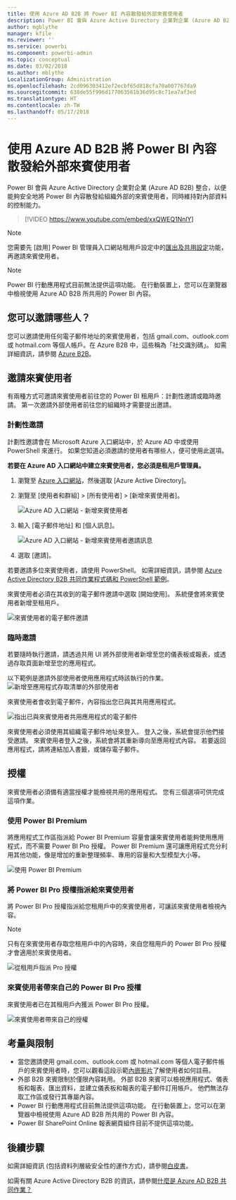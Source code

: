 ```yaml
---
title: 使用 Azure AD B2B 將 Power BI 內容散發給外部來賓使用者
description: Power BI 會與 Azure Active Directory 企業對企業 (Azure AD B2B) 整合，以便能夠安全地將 Power BI 內容散發給組織外部的來賓使用者。
author: mgblythe
manager: kfile
ms.reviewer: ''
ms.service: powerbi
ms.component: powerbi-admin
ms.topic: conceptual
ms.date: 03/02/2018
ms.author: mblythe
LocalizationGroup: Administration
ms.openlocfilehash: 2cd096303412ef2ecbf65d818cfa70a007767da9
ms.sourcegitcommit: 638de55f996d177063561b36d95c8c71ea7af3ed
ms.translationtype: HT
ms.contentlocale: zh-TW
ms.lasthandoff: 05/17/2018
---
```

# <a name="distribute-power-bi-content-to-external-guest-users-with-azure-ad-b2b"></a>使用 Azure AD B2B 將 Power BI 內容散發給外部來賓使用者

Power BI 會與 Azure Active Directory 企業對企業 (Azure AD B2B) 整合，以便能夠安全地將 Power BI 內容散發給組織外部的來賓使用者，同時維持對內部資料的控制能力。

> [!VIDEO https://www.youtube.com/embed/xxQWEQ1NnlY]

> [!NOTE]
> 您需要先 [啟用] Power BI 管理員入口網站租用戶設定中的[匯出及共用設定](service-admin-portal.md#export-and-sharing-settings)功能，再邀請來賓使用者。

> [!NOTE]
> Power BI 行動應用程式目前無法提供這項功能。 在行動裝置上，您可以在瀏覽器中檢視使用 Azure AD B2B 所共用的 Power BI 內容。 

## <a name="who-can-you-invite"></a>您可以邀請哪些人？

您可以邀請使用任何電子郵件地址的來賓使用者，包括 gmail.com、outlook.com 或 hotmail.com 等個人帳戶。在 Azure B2B 中，這些稱為「社交識別碼」。 如需詳細資訊，請參閱 [Azure B2B](https://docs.microsoft.com/en-us/azure/active-directory/active-directory-b2b-what-is-azure-ad-b2b)。

## <a name="invite-guest-users"></a>邀請來賓使用者

有兩種方式可邀請來賓使用者前往您的 Power BI 租用戶：計劃性邀請或臨時邀請。 第一次邀請外部使用者前往您的組織時才需要提出邀請。

### <a name="planned-invites"></a>計劃性邀請

計劃性邀請會在 Microsoft Azure 入口網站中，於 Azure AD 中或使用 PowerShell 來進行。 如果您知道必須邀請的使用者有哪些人，便可使用此選項。 

**若要在 Azure AD 入口網站中建立來賓使用者，您必須是租用戶管理員。**

1. 瀏覽至 [Azure 入口網站](https://portal.azure.com)，然後選取 [Azure Active Directory]。

2. 瀏覽至 [使用者和群組] > [所有使用者] > [新增來賓使用者]。

    ![Azure AD 入口網站 - 新增來賓使用者](media/service-admin-azure-ad-b2b/azuread-portal-new-guest-user.png)

3. 輸入 [電子郵件地址] 和 [個人訊息]。

    ![Azure AD 入口網站 - 新增來賓使用者邀請訊息](media/service-admin-azure-ad-b2b/azuread-portal-invite-message.png)

4. 選取 [邀請]。

若要邀請多位來賓使用者，請使用 PowerShell。 如需詳細資訊，請參閱 [Azure Active Directory B2B 共同作業程式碼和 PowerShell 範例](https://docs.microsoft.com/azure/active-directory/b2b/code-samples)。

來賓使用者必須在其收到的電子郵件邀請中選取 [開始使用]。 系統便會將來賓使用者新增至租用戶。

![來賓使用者的電子郵件邀請](media/service-admin-azure-ad-b2b/guest-user-invite-email.png)

### <a name="ad-hoc-invites"></a>臨時邀請

若要隨時執行邀請，請透過共用 UI 將外部使用者新增至您的儀表板或報表，或透過存取頁面新增至您的應用程式。

以下範例是邀請外部使用者使用應用程式時該執行的作業。
![新增至應用程式存取清單的外部使用者](media/service-admin-azure-ad-b2b/power-bi-app-access.png)

來賓使用者會收到電子郵件，內容指出您已與其共用應用程式。

![指出已與來賓使用者共用應用程式的電子郵件](media/service-admin-azure-ad-b2b/guest-user-invite-email2.png)

來賓使用者必須使用其組織電子郵件地址來登入。 登入之後，系統會提示他們接受邀請。 來賓使用者登入之後，系統會將其重新導向至應用程式內容。 若要返回應用程式，請將連結加入書籤，或儲存電子郵件。

## <a name="licensing"></a>授權

來賓使用者必須備有適當授權才能檢視共用的應用程式。 您有三個選項可供完成這項作業。

### <a name="use-power-bi-premium"></a>使用 Power BI Premium

將應用程式工作區指派給 Power BI Premium 容量會讓來賓使用者能夠使用應用程式，而不需要 Power BI Pro 授權。 Power BI Premium 還可讓應用程式充分利用其他功能，像是增加的重新整理頻率、專用的容量和大型模型大小等。

![使用 Power BI Premium](media/service-admin-azure-ad-b2b/license-approach1.png)

### <a name="assign-power-bi-pro-license-to-guest-user"></a>將 Power BI Pro 授權指派給來賓使用者

將 Power BI Pro 授權指派給您租用戶中的來賓使用者，可讓該來賓使用者檢視內容。

> [!NOTE]
> 只有在來賓使用者存取您租用戶中的內容時，來自您租用戶的 Power BI Pro 授權才會適用於來賓使用者。

![從租用戶指派 Pro 授權](media/service-admin-azure-ad-b2b/license-approach2.png)

### <a name="guest-user-brings-their-own-power-bi-pro-license"></a>來賓使用者帶來自己的 Power BI Pro 授權

來賓使用者已在其租用戶內獲派 Power BI Pro 授權。

![來賓使用者帶來自己的授權](media/service-admin-azure-ad-b2b/license-approach3.png)

## <a name="considerations-and-limitations"></a>考量與限制

* 當您邀請使用 gmail.com、outlook.com 或 hotmail.com 等個人電子郵件帳戶的來賓使用者時，您可以觀看這段示範[內嵌影片](https://docs.microsoft.com/en-us/azure/active-directory/active-directory-b2b-redemption-experience)了解使用者如何註冊。
* 外部 B2B 來賓限制於僅限內容耗用。 外部 B2B 來賓可以檢視應用程式、儀表板和報表、匯出資料，並建立儀表板和報表的電子郵件訂用帳戶。 他們無法存取工作區或發行其專屬內容。
* Power BI 行動應用程式目前無法提供這項功能。 在行動裝置上，您可以在瀏覽器中檢視使用 Azure AD B2B 所共用的 Power BI 內容。
* Power BI SharePoint Online 報表網頁組件目前不提供這項功能。

## <a name="next-steps"></a>後續步驟

如需詳細資訊 (包括資料列層級安全性的運作方式)，請參閱[白皮書](https://aka.ms/powerbi-b2b-whitepaper)。

如需有關 Azure Active Directory B2B 的資訊，請參閱[什麼是 Azure AD B2B 共同作業？](https://docs.microsoft.com/azure/active-directory/active-directory-b2b-what-is-azure-ad-b2b)
